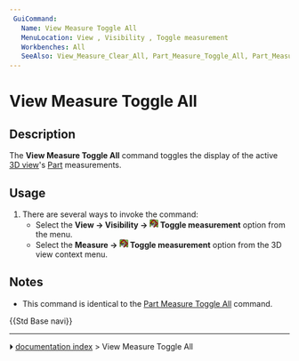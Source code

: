 ```yaml
---
 GuiCommand:
   Name: View Measure Toggle All
   MenuLocation: View , Visibility , Toggle measurement
   Workbenches: All
   SeeAlso: View_Measure_Clear_All, Part_Measure_Toggle_All, Part_Measure_Clear_All
---
```


# View Measure Toggle All

## Description

The **View Measure Toggle All** command toggles the display of the active [3D view](3D_view.md)\'s [Part](Part_Workbench.md) measurements.

## Usage

1.  There are several ways to invoke the command:
    -   Select the **View → Visibility → <img src="images/View_Measure_Toggle_All.svg" width=16px> Toggle measurement** option from the menu.
    -   Select the **Measure → <img src="images/View_Measure_Toggle_All.svg" width=16px> Toggle measurement** option from the 3D view context menu.

## Notes

-   This command is identical to the [Part Measure Toggle All](Part_Measure_Toggle_All.md) command.




 {{Std Base navi}}



---
⏵ [documentation index](../README.md) > View Measure Toggle All
